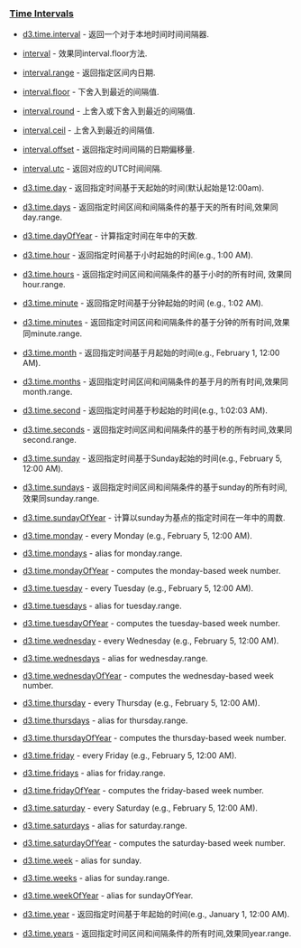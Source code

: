 ### [](https://github.com/mbostock/d3/wiki/Api%E5%8F%82%E8%80%83#time-intervals)[Time Intervals](https://github.com/mbostock/d3/wiki/Time-Intervals)

*   [d3.time.interval](https://github.com/mbostock/d3/wiki/Time-Intervals#wiki-interval)&nbsp;- 返回一个对于本地时间时间间隔器.

*   [interval](https://github.com/mbostock/d3/wiki/Time-Intervals#wiki-_interval)&nbsp;- 效果同interval.floor方法.

*   [interval.range](https://github.com/mbostock/d3/wiki/Time-Intervals#wiki-interval_range)&nbsp;- 返回指定区间内日期.

*   [interval.floor](https://github.com/mbostock/d3/wiki/Time-Intervals#wiki-interval_floor)&nbsp;- 下舍入到最近的间隔值.

*   [interval.round](https://github.com/mbostock/d3/wiki/Time-Intervals#wiki-interval_round)&nbsp;- 上舍入或下舍入到最近的间隔值.

*   [interval.ceil](https://github.com/mbostock/d3/wiki/Time-Intervals#wiki-interval_ceil)&nbsp;- 上舍入到最近的间隔值.

*   [interval.offset](https://github.com/mbostock/d3/wiki/Time-Intervals#wiki-interval_offset)&nbsp;- 返回指定时间间隔的日期偏移量.

*   [interval.utc](https://github.com/mbostock/d3/wiki/Time-Intervals#wiki-interval_utc)&nbsp;- 返回对应的UTC时间间隔.

*   [d3.time.day](https://github.com/mbostock/d3/wiki/Time-Intervals#wiki-day)&nbsp;- 返回指定时间基于天起始的时间(默认起始是12:00am).

*   [d3.time.days](https://github.com/mbostock/d3/wiki/Time-Intervals#wiki-day)&nbsp;- 返回指定时间区间和间隔条件的基于天的所有时间,效果同day.range.

*   [d3.time.dayOfYear](https://github.com/mbostock/d3/wiki/Time-Intervals#wiki-dayOfYear)&nbsp;- 计算指定时间在年中的天数.

*   [d3.time.hour](https://github.com/mbostock/d3/wiki/Time-Intervals#wiki-hour)&nbsp;- 返回指定时间基于小时起始的时间(e.g., 1:00 AM).

*   [d3.time.hours](https://github.com/mbostock/d3/wiki/Time-Intervals#wiki-hours)&nbsp;- 返回指定时间区间和间隔条件的基于小时的所有时间, 效果同hour.range.

*   [d3.time.minute](https://github.com/mbostock/d3/wiki/Time-Intervals#wiki-minute)&nbsp;- 返回指定时间基于分钟起始的时间 (e.g., 1:02 AM).

*   [d3.time.minutes](https://github.com/mbostock/d3/wiki/Time-Intervals#wiki-minutes)&nbsp;- 返回指定时间区间和间隔条件的基于分钟的所有时间,效果同minute.range.

*   [d3.time.month](https://github.com/mbostock/d3/wiki/Time-Intervals#wiki-month)&nbsp;- 返回指定时间基于月起始的时间(e.g., February 1, 12:00 AM).

*   [d3.time.months](https://github.com/mbostock/d3/wiki/Time-Intervals#wiki-months)&nbsp;- 返回指定时间区间和间隔条件的基于月的所有时间,效果同month.range.

*   [d3.time.second](https://github.com/mbostock/d3/wiki/Time-Intervals#wiki-second)&nbsp;- 返回指定时间基于秒起始的时间(e.g., 1:02:03 AM).

*   [d3.time.seconds](https://github.com/mbostock/d3/wiki/Time-Intervals#wiki-seconds)&nbsp;- 返回指定时间区间和间隔条件的基于秒的所有时间,效果同second.range.

*   [d3.time.sunday](https://github.com/mbostock/d3/wiki/Time-Intervals#wiki-sunday)&nbsp;- 返回指定时间基于Sunday起始的时间(e.g., February 5, 12:00 AM).

*   [d3.time.sundays](https://github.com/mbostock/d3/wiki/Time-Intervals#wiki-sundays)&nbsp;- 返回指定时间区间和间隔条件的基于sunday的所有时间, 效果同sunday.range.

*   [d3.time.sundayOfYear](https://github.com/mbostock/d3/wiki/Time-Intervals#wiki-sundayOfYear)&nbsp;- 计算以sunday为基点的指定时间在一年中的周数.

*   [d3.time.monday](https://github.com/mbostock/d3/wiki/Time-Intervals#wiki-monday)&nbsp;- every Monday (e.g., February 5, 12:00 AM).

*   [d3.time.mondays](https://github.com/mbostock/d3/wiki/Time-Intervals#wiki-mondays)&nbsp;- alias for monday.range.

*   [d3.time.mondayOfYear](https://github.com/mbostock/d3/wiki/Time-Intervals#wiki-mondayOfYear)&nbsp;- computes the monday-based week number.

*   [d3.time.tuesday](https://github.com/mbostock/d3/wiki/Time-Intervals#wiki-tuesday)&nbsp;- every Tuesday (e.g., February 5, 12:00 AM).

*   [d3.time.tuesdays](https://github.com/mbostock/d3/wiki/Time-Intervals#wiki-tuesdays)&nbsp;- alias for tuesday.range.

*   [d3.time.tuesdayOfYear](https://github.com/mbostock/d3/wiki/Time-Intervals#wiki-tuesdayOfYear)&nbsp;- computes the tuesday-based week number.

*   [d3.time.wednesday](https://github.com/mbostock/d3/wiki/Time-Intervals#wiki-wednesday)&nbsp;- every Wednesday (e.g., February 5, 12:00 AM).

*   [d3.time.wednesdays](https://github.com/mbostock/d3/wiki/Time-Intervals#wiki-wednesdays)&nbsp;- alias for wednesday.range.

*   [d3.time.wednesdayOfYear](https://github.com/mbostock/d3/wiki/Time-Intervals#wiki-tuesdayOfYear)&nbsp;- computes the wednesday-based week number.

*   [d3.time.thursday](https://github.com/mbostock/d3/wiki/Time-Intervals#wiki-thursday)&nbsp;- every Thursday (e.g., February 5, 12:00 AM).

*   [d3.time.thursdays](https://github.com/mbostock/d3/wiki/Time-Intervals#wiki-thursdays)&nbsp;- alias for thursday.range.

*   [d3.time.thursdayOfYear](https://github.com/mbostock/d3/wiki/Time-Intervals#wiki-thursdayOfYear)&nbsp;- computes the thursday-based week number.

*   [d3.time.friday](https://github.com/mbostock/d3/wiki/Time-Intervals#wiki-friday)&nbsp;- every Friday (e.g., February 5, 12:00 AM).

*   [d3.time.fridays](https://github.com/mbostock/d3/wiki/Time-Intervals#wiki-fridays)&nbsp;- alias for friday.range.

*   [d3.time.fridayOfYear](https://github.com/mbostock/d3/wiki/Time-Intervals#wiki-fridayOfYear)&nbsp;- computes the friday-based week number.

*   [d3.time.saturday](https://github.com/mbostock/d3/wiki/Time-Intervals#wiki-saturday)&nbsp;- every Saturday (e.g., February 5, 12:00 AM).

*   [d3.time.saturdays](https://github.com/mbostock/d3/wiki/Time-Intervals#wiki-saturdays)&nbsp;- alias for saturday.range.

*   [d3.time.saturdayOfYear](https://github.com/mbostock/d3/wiki/Time-Intervals#wiki-saturdayOfYear)&nbsp;- computes the saturday-based week number.

*   [d3.time.week](https://github.com/mbostock/d3/wiki/Time-Intervals#wiki-week)&nbsp;- alias for sunday.

*   [d3.time.weeks](https://github.com/mbostock/d3/wiki/Time-Intervals#wiki-weeks)&nbsp;- alias for sunday.range.

*   [d3.time.weekOfYear](https://github.com/mbostock/d3/wiki/Time-Intervals#wiki-weekOfYear)&nbsp;- alias for sundayOfYear.

*   [d3.time.year](https://github.com/mbostock/d3/wiki/Time-Intervals#wiki-year)&nbsp;- 返回指定时间基于年起始的时间(e.g., January 1, 12:00 AM).

*   [d3.time.years](https://github.com/mbostock/d3/wiki/Time-Intervals#wiki-years)&nbsp;- 返回指定时间区间和间隔条件的所有时间,效果同year.range.